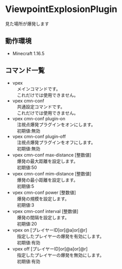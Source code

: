 # ViewpointExplosionPlugin
見た場所が爆発します

## 動作環境
- Minecraft 1.16.5

## コマンド一覧
- vpex<br>
　メインコマンドです。<br>
　これだけでは使用できません。
- vpex cmn-conf<br>
　共通設定コマンドです。<br>
　これだけでは使用できません。
- vpex cmn-conf plugin-on<br>
　注視点爆発プラグインをオンにします。<br>
　初期値:無効
- vpex cmn-conf plugin-off<br>
　注視点爆発プラグインをオフにします。<br>
　初期値:無効
- vpex cmn-conf max-distance [整数値]<br>
　爆発の最大距離を設定します。<br>
　初期値:50
- vpex cmn-conf mim-distance [整数値]<br>
　爆発の最小距離を設定します。<br>
　初期値:5
- vpex cmn-conf power [整数値]<br>
　爆発の規模を設定します。<br>
　初期値:3
- vpex cmn-conf interval [整数値]<br>
　爆発の間隔を設定します。<br>
　初期値:20
- vpex on [プレイヤーID]or[@a]or[@r]<br>
　指定したプレイヤーの爆発を有効にします。<br>
　初期値:有効
- vpex off [プレイヤーID]or[@a]or[@r]<br>
　指定したプレイヤーの爆発を無効にします。<br>
　初期値:有効
 
